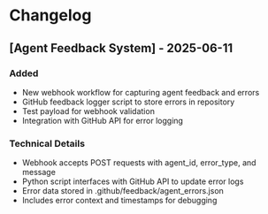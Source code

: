 # Changelog

## [Agent Feedback System] - 2025-06-11

### Added
- New webhook workflow for capturing agent feedback and errors
- GitHub feedback logger script to store errors in repository
- Test payload for webhook validation
- Integration with GitHub API for error logging

### Technical Details
- Webhook accepts POST requests with agent_id, error_type, and message
- Python script interfaces with GitHub API to update error logs
- Error data stored in .github/feedback/agent_errors.json
- Includes error context and timestamps for debugging
